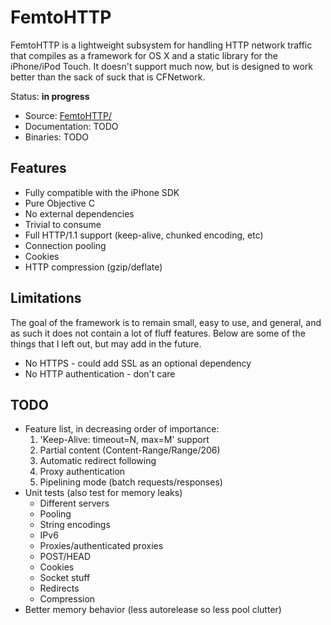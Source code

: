 # FemtoHTTP #

FemtoHTTP is a lightweight subsystem for handling HTTP network traffic that compiles as a framework for OS X and a static library for the iPhone/iPod Touch. It doesn't support much now, but is designed to work better than the sack of suck that is CFNetwork.

Status: **in progress**
  * Source: [FemtoHTTP/](http://code.google.com/p/micro-frameworks/source/browse/#svn/FemtoHTTP/trunk/FemtoHTTP)
  * Documentation: TODO
  * Binaries: TODO

## Features ##
  * Fully compatible with the iPhone SDK
  * Pure Objective C
  * No external dependencies
  * Trivial to consume
  * Full HTTP/1.1 support (keep-alive, chunked encoding, etc)
  * Connection pooling
  * Cookies
  * HTTP compression (gzip/deflate)

## Limitations ##
The goal of the framework is to remain small, easy to use, and general, and as such it does not contain a lot of fluff features. Below are some of the things that I left out, but may add in the future.
  * No HTTPS - could add SSL as an optional dependency
  * No HTTP authentication - don't care

## TODO ##
  * Feature list, in decreasing order of importance:
    1. 'Keep-Alive: timeout=N, max=M' support
    1. Partial content (Content-Range/Range/206)
    1. Automatic redirect following
    1. Proxy authentication
    1. Pipelining mode (batch requests/responses)
  * Unit tests (also test for memory leaks)
    * Different servers
    * Pooling
    * String encodings
    * IPv6
    * Proxies/authenticated proxies
    * POST/HEAD
    * Cookies
    * Socket stuff
    * Redirects
    * Compression
  * Better memory behavior (less autorelease so less pool clutter)